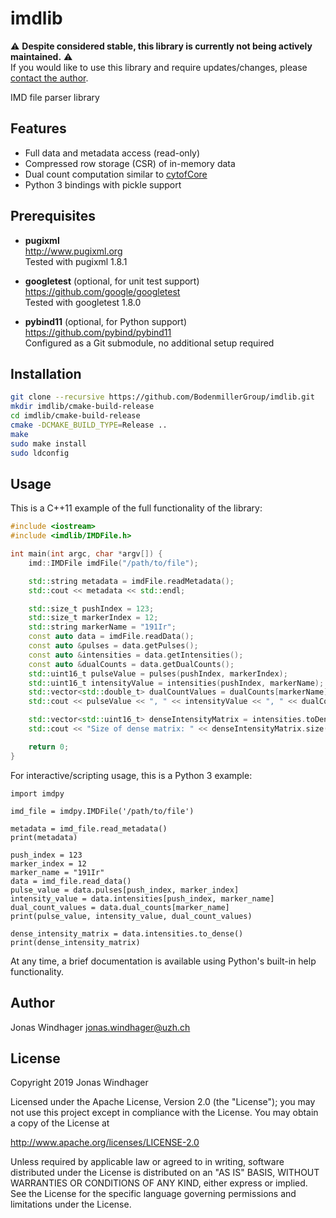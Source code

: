 # imdlib

:warning: **Despite considered stable, this library is currently not being actively maintained.** :warning:  
If you would like to use this library and require updates/changes, please [contact the author](mailto:jonas.windhager@uzh.ch).

IMD file parser library

## Features
* Full data and metadata access (read-only)
* Compressed row storage (CSR) of in-memory data
* Dual count computation similar to [cytofCore](https://github.com/nolanlab/cytofCore)
* Python 3 bindings with pickle support

## Prerequisites

* **pugixml** <br />
http://www.pugixml.org <br />
Tested with pugixml 1.8.1

* **googletest** (optional, for unit test support) <br />
https://github.com/google/googletest <br />
Tested with googletest 1.8.0

* **pybind11** (optional, for Python support) <br />
https://github.com/pybind/pybind11 <br />
Configured as a Git submodule, no additional setup required

## Installation

```bash
git clone --recursive https://github.com/BodenmillerGroup/imdlib.git
mkdir imdlib/cmake-build-release
cd imdlib/cmake-build-release
cmake -DCMAKE_BUILD_TYPE=Release ..
make
sudo make install
sudo ldconfig
```

## Usage

This is a C++11 example of the full functionality of the library:

```C++
#include <iostream>
#include <imdlib/IMDFile.h>

int main(int argc, char *argv[]) {
    imd::IMDFile imdFile("/path/to/file");

    std::string metadata = imdFile.readMetadata();
    std::cout << metadata << std::endl;

    std::size_t pushIndex = 123;
    std::size_t markerIndex = 12;
    std::string markerName = "191Ir";
    const auto data = imdFile.readData();
    const auto &pulses = data.getPulses();
    const auto &intensities = data.getIntensities();
    const auto &dualCounts = data.getDualCounts();
    std::uint16_t pulseValue = pulses(pushIndex, markerIndex);
    std::uint16_t intensityValue = intensities(pushIndex, markerName);
    std::vector<std::double_t> dualCountValues = dualCounts[markerName];
    std::cout << pulseValue << ", " << intensityValue << ", " << dualCountValues[pushIndex] << std::endl;

    std::vector<std::uint16_t> denseIntensityMatrix = intensities.toDense();
    std::cout << "Size of dense matrix: " << denseIntensityMatrix.size() << std::endl;

    return 0;
}
```

For interactive/scripting usage, this is a Python 3 example:

```python3
import imdpy

imd_file = imdpy.IMDFile('/path/to/file')

metadata = imd_file.read_metadata()
print(metadata)

push_index = 123
marker_index = 12
marker_name = "191Ir"
data = imd_file.read_data()
pulse_value = data.pulses[push_index, marker_index]
intensity_value = data.intensities[push_index, marker_name]
dual_count_values = data.dual_counts[marker_name]
print(pulse_value, intensity_value, dual_count_values)

dense_intensity_matrix = data.intensities.to_dense()
print(dense_intensity_matrix)
```

At any time, a brief documentation is available using Python's built-in help functionality.

## Author

Jonas Windhager [jonas.windhager@uzh.ch](mailto:jonas.windhager@uzh.ch)

## License

Copyright 2019 Jonas Windhager

Licensed under the Apache License, Version 2.0 (the "License");
you may not use this project except in compliance with the License.
You may obtain a copy of the License at

http://www.apache.org/licenses/LICENSE-2.0

Unless required by applicable law or agreed to in writing, software
distributed under the License is distributed on an "AS IS" BASIS,
WITHOUT WARRANTIES OR CONDITIONS OF ANY KIND, either express or implied.
See the License for the specific language governing permissions and
limitations under the License.
